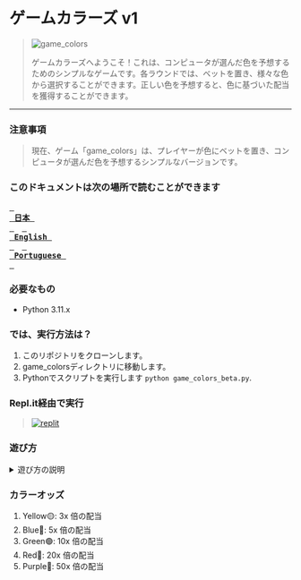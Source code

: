 # ゲームカラーズ v1

> ![game_colors](https://github.com/AkariOficial/game_colors/assets/58480908/feafe27d-7e02-4a0a-993f-f341d3b0e553)
>
> ゲームカラーズへようこそ！これは、コンピュータが選んだ色を予想するためのシンプルなゲームです。各ラウンドでは、ベットを置き、様々な色から選択することができます。正しい色を予想すると、色に基づいた配当を獲得することができます。

----

### 注意事項
> 現在、ゲーム「game_colors」は、プレイヤーが色にベットを置き、コンピュータが選んだ色を予想するシンプルなバージョンです。

### このドキュメントは次の場所で読むことができます
**[<kbd> <br> 日本 <br> </kbd>](https://github.com/whyakari/game_colors/blob/game_colors_v1/README-JP.md)**&emsp;**[<kbd> <br> English <br> </kbd>](https://github.com/whyakari/game_colors/blob/game_colors_v1/README.md)**&emsp;**[<kbd> <br> Portuguese <br> </kbd>](https://github.com/whyakari/game_colors/blob/game_colors_v1/README-PT.md)**&emsp;

### 必要なもの
- Python 3.11.x

### では、実行方法は？
1. このリポジトリをクローンします。
2. game_colorsディレクトリに移動します。
3. Pythonでスクリプトを実行します `python game_colors_beta.py`.

### Repl.it経由で実行
> <a href='https://replit.com/@Nocky/Game-Colors-v1?v=1' target="_blank"><img alt='replit' src='https://img.shields.io/badge/replit-667881?colorA=363a4f&colorB=b7bdf8&style=for-the-badge&logo=replit&logoColor=white'/></a>

### 遊び方
<details>
<summary>遊び方の説明</summary>
  
1. ゲームを実行し、初期残高を入力します。
2. 希望する金額を入力してベットを置きます。最低ベット金額は $1.00 です。
3. 利用可能な色から1つ選択します：Yellow, Blue, Green, Red, Purple。
4. 選んだ色がコンピュータの選択と一致した場合、勝利です！配当は色のオッズに基づきます。
5. 予想が間違っていた場合、ベットした金額は失われます。
6. 残高がプラスの状態でプレイを続けます。お金がなくなった場合、ゲームオーバーです。
  
</details>

### カラーオッズ
1. Yellow🟡: 3x 倍の配当
2. Blue🔵: 5x 倍の配当
3. Green🟢: 10x 倍の配当
4. Red🔴: 20x 倍の配当
5. Purple🌸: 50x 倍の配当
